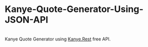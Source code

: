 # Kanye-Quote-Generator-Using-JSON-API
</br>
Kanye Quote Generator using <a href="https://github.com/ajzbc/kanye.rest">Kanye.Rest</a> free API.

